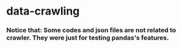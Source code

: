 # data-crawling 

### Notice that: Some codes and json files are not related to crawler. They were just for testing pandas's features.  
